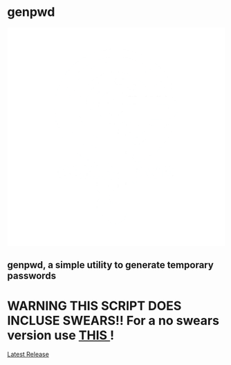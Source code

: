 # genpwd

<img src="https://github.com/CortezJEL/genpwd/blob/pages/genpwd.png?raw=true"/>

## genpwd, a simple utility to generate **temporary** passwords

# WARNING THIS SCRIPT DOES INCLUSE SWEARS!! For a no swears version use [ THIS ](https://github.com/CortezJEL/genpwd/releases/tag/1699754745)!
[ Latest Release ](https://github.com/CortezJEL/genpwd/releases/latest)
